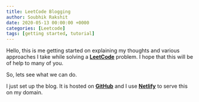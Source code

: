 ```yaml
---
title: LeetCode Blogging
author: Soubhik Rakshit
date: 2020-05-13 00:00:00 +0000
categories: [Leetcode]
tags: [getting started, tutorial]
---
```


Hello, this is me getting started on explaining my thoughts and various approaches I take while solving a [**LeetCode**](https://leetcode.com) problem. I hope that this will be of help to many of you.

So, lets see what we can do.

I just set up the blog. It is hosted on [**GitHub**](https://github.com) and I use [**Netlify**](https://netlify.com) to serve this on my domain.